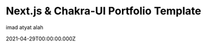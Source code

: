 ---
title: Next.js & Chakra-UI Portfolio Template
github: https://github.com/imadatyatalah/nextjs-chakra-ui-portfolio-template
demo: https://portfolio-boilerplate-nextjs.vercel.app/
license: null
author: imad atyat alah
author_link: ''
date: 2021-04-29T00:00:00.000Z
ssg:
  - Nextjs
cms: null
css: null
category:
  - Portfolio
description: Next.js & Chakra-UI portfolio template.
draft: false
publish_date: '2021-02-19T14:51:39Z'
update_date: '2022-02-10T11:29:02Z'
github_star: 104
github_fork: 20
---